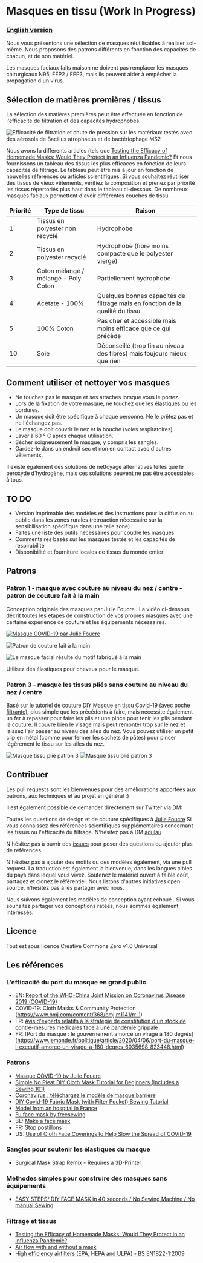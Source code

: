 # Masques en tissu (Work In Progress)

### [English version](/DIY-face-masks/)

Nous vous présentons une sélection de masques réutilisables à réaliser soi-même. Nous proposons des patrons différents en fonction des capacités de chacun, et de son matériel.

Les masques faciaux faits maison ne doivent pas remplacer les masques chirurgicaux N95, FFP2 / FFP3, mais ils peuvent aider à empêcher la propagation d'un virus.

## Sélection de matières premières / tissus

La sélection des matières premières peut être effectuée en fonction de l'efficacité de filtration et des capacités hydrophobes.

![Efficacité de filtration et chute de pression sur les matériaux testés avec des aérosols de Bacillus atrophaeus et de bactériophage MS2](https://raw.githubusercontent.com/adulau/DIY-face-masks/master/images/filtration-efficiency.png)

Nous avons lu différents articles (tels que [Testing the Efficacy of Homemade Masks: Would They Protect in an Influenza Pandemic?](https://www.researchgate.net/figure/Filtration-Efficiency-and-Pressure-Drop-Across-Materials-Tested-with-Aerosols-of-Bacillus_tbl1_258525804) Et nous fournissons un tableau des tissus les plus efficaces en fonction de leurs capacités de filtrage. Le tableau peut être mis à jour en fonction de nouvelles références ou articles scientifiques. Si vous souhaitez réutiliser des tissus de vieux vêtements, vérifiez la composition et prenez par priorité les tissus répertoriés plus haut dans le tableau ci-dessous. De nombreux masques faciaux permettent d'avoir différentes couches de tissu.

| Priorité |	Type de tissu |	Raison |
| -------- | -------- | -------- |
| 1 |	Tissus en polyester non recyclé | Hydrophobe |
| 2 |	Tissus en polyester recyclé | Hydrophobe (fibre moins compacte que le polyester vierge) |
| 3 |	Coton mélangé / mélangé - Poly Coton | Partiellement hydrophobe |
| 4 | 	Acétate - 100% 	| Quelques bonnes capacités de filtrage mais en fonction de la qualité du tissu |
| 5 | 	100% Coton 	| Pas cher et accessible mais moins efficace que ce qui précède |
| 10 |	Soie 	| Déconseillé (trop fin au niveau des fibres) mais toujours mieux que rien |

## Comment utiliser et nettoyer vos masques

- Ne touchez pas le masque et ses attaches lorsque vous le portez.
- Lors de la fixation de votre masque, ne touchez que les élastiques ou les bordures.
- Un masque doit être spécifique à chaque personne. Ne le prêtez pas et ne l'échangez pas.
- Le masque doit couvrir le nez et la bouche (voies respiratoires).
- Laver à 60 ° C après chaque utilisation.
- Sécher soigneusement le masque, y compris les sangles.
- Gardez-le dans un endroit sec et non en contact avec d'autres vêtements.

Il existe également des solutions de nettoyage alternatives telles que le peroxyde d'hydrogène, mais ces solutions peuvent ne pas être accessibles à tous.

## TO DO

   - Version imprimable des modèles et des instructions pour la diffusion au public dans les zones rurales (rétroaction nécessaire sur la sensibilisation spécifique dans une telle zone)
   - Faites une liste des outils nécessaires pour coudre les masques
   - Commentaires basés sur les masques testés et les capacités de respirabilité
   - Disponibilité et fourniture locales de tissus du monde entier

## Patrons

### Patron 1 - masque avec couture au niveau du nez / centre - patron de couture fait à la main

Conception originale des masques par Julie Foucre . La vidéo ci-dessous décrit toutes les étapes de construction de vos propres masques avec une certaine expérience de couture et les équipements nécessaires.

[![Masque COVID-19 par Julie Foucre](https://github.com/C00kie-/DIY-face-masks/raw/master/images/video-masque.png)](https://www.youtube.com/playlist?list=PLqa4HY-V5Q5lyBWA4AqbnE3Scpeb1iTBB)

![Patron de couture fait à la main](https://raw.githubusercontent.com/C00kie-/DIY-face-masks/master/images/patterns/julie_hand_pattern.jpeg)

![Le masque facial résulte du motif fabriqué à la main](https://raw.githubusercontent.com/C00kie-/DIY-face-masks/master/images/patterns/prototype_julie1.jpeg)


Utilisez des élastiques pour cheveux pour le masque.

### Patron 3 - masque les tissus pliés sans couture au niveau du nez / centre

Basé sur le tutoriel de couture [DIY Masque en tissu Covid-19 (avec poche filtrante)](https://www.youtube.com/watch?v=S9RWII2-5_4), plus simple que les précédents à faire, mais nécessite également un fer à repasser pour faire les plis et une pince pour tenir les plis pendant la couture. Il couvre bien le visage mais peut remonter trop sur le nez et laissez l'air passer au niveau des ailes du nez. Vous pouvez utiliser un petit clip en métal (comme pour fermer les sachets de pâtes) pour pincer légèrement le tissu sur les ailes du nez.

![Masque tissu plié patron 3](https://raw.githubusercontent.com/C00kie-/DIY-face-masks/master/images/patterns/prototype_cookie_3-1.jpeg)
![Masque tissu plié patron 3](https://raw.githubusercontent.com/C00kie-/DIY-face-masks/master/images/patterns/prototype_cookie_3-2.jpeg)

## Contribuer

Les pull requests sont les bienvenues pour des améliorations apportées aux patrons, aux techniques et au projet en général :)

Il est également possible de demander directement sur Twitter via DM:

Toutes les questions de design et de couture spécifiques à [Julie Foucre](https://www.instagram.com/julie_jfo/)
Si vous connaissez des références scientifiques supplémentaires concernant les tissus ou l'efficacité du filtrage. N'hésitez pas à DM [adulau](https://twitter.com/adulau) 

N'hésitez pas à ouvrir des [issues](https://github.com/C00kie-/DIY-face-masks/issues) pour poser des questions ou ajouter plus de références.

N'hésitez pas à ajouter des motifs ou des modèles également, via une pull request. La traduction est également la bienvenue, dans les langues cibles du pays dans lequel vous vivez. Soutenez le matériel ouvert à faible coût, partagez et clonez le référentiel. Nous listons d'autres initiatives open source, n'hésitez pas à les partager avec nous.

Nous suivons également les modèles de conception ayant échoué . Si vous souhaitez partager vos conceptions ratées, nous sommes également intéressés.

## Licence

Tout est sous licence Creative Commons Zero v1.0 Universal

## Les références

### L'efficacité du port du masque en grand public
- EN: [Report of the WHO-China Joint Mission on Coronavirus Disease 2019 (COVID-19)](https://www.who.int/docs/default-source/coronaviruse/who-china-joint-mission-on-covid-19-final-report.pdf)
- COVID-19: Cloth Masks & Community Protection (https://www.bmj.com/content/368/bmj.m1141/rr-1)
- FR: [Avis d'experts relatifs à la stratégie de constitution d'un stock de contre-mesures médicales face à une pandémie grippale](https://www.santepubliquefrance.fr/maladies-et-traumatismes/maladies-et-infections-respiratoires/grippe/documents/avis/avis-d-experts-relatifs-a-la-strategie-de-constitution-d-un-stock-de-contre-mesures-medicales-face-a-une-pandemie-grippale)
- FR: [Port du masque : le gouvernement amorce un virage à 180 degrés] (https://www.lemonde.fr/politique/article/2020/04/06/port-du-masque-l-executif-amorce-un-virage-a-180-degres_6035698_823448.html)

### Patrons
- [Masque COVID-19 by Julie Foucre](https://www.youtube.com/playlist?list=PLqa4HY-V5Q5lyBWA4AqbnE3Scpeb1iTBB)
- [Simple No Pleat DIY Cloth Mask Tutorial for Beginners (Includes a Sewing 101)](https://medium.com/@ong_yu_yang/diy-cloth-mask-tutorial-9ec8c1eacc95?sk=c7f99c58305cd8f56f0ebba4751d953d)
- [Coronavirus : téléchargez le modèle de masque barrière](https://www.afnor.org/actualites/coronavirus-telechargez-le-modele-de-masque-barriere/)
- [DIY Covid-19 Fabric Mask (with Filter Pocket) Sewing Tutorial](https://www.youtube.com/watch?v=S9RWII2-5_4)
- [Model from an hospital in France](https://www.hospitalia.fr/attachment/1878139/)
- [Fu face mask by freesewing](https://freesewing.org/docs/patterns/fu/)
- BE: [Make a face mask](https://makefacemasks.com/)
- FR: [Stop postillons](http://stop-postillons.fr/)
- US: [Use of Cloth Face Coverings to Help Slow the Spread of COVID-19](https://www.cdc.gov/coronavirus/2019-ncov/prevent-getting-sick/diy-cloth-face-coverings.html)

### Sangles pour soutenir les élastiques du masque
- [Surgical Mask Strap Remix](https://www.thingiverse.com/thing:4249113) - Requires a 3D-Printer

### Méthodes simples pour construire des masques sans équipements
- [EASY STEPS/ DIY FACE MASK in 40 seconds / No Sewing Machine / No manual Sewing](https://www.youtube.com/watch?v=CbRsb0T7Oz8)

### Filtrage et tissus
- [Testing the Efficacy of Homemade Masks: Would They Protect in an Influenza Pandemic?](https://www.researchgate.net/publication/258525804_Testing_the_Efficacy_of_Homemade_Masks_Would_They_Protect_in_an_Influenza_Pandemic)
- [Air flow with and without a mask](https://twitter.com/i/status/1246027215780941825)
- [High efficiency airfilters (EPA, HEPA and ULPA) - BS EN1822-1:2009](http://www.gttlab.com/uploads/soft/161025/EN1822-1-2009Highefficiencyairfilters(EPA,HEPAandULPA)Part1Classification,performance.pdf)
